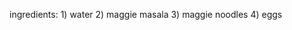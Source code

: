ingredients: 1) water
             2) maggie masala 
             3) maggie noodles 
             4) eggs